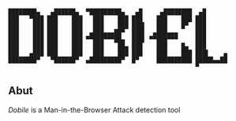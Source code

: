 ```

████████▄   ▄██████▄  ▀█████████▄   ▄█     ▄████████  ▄█
███   ▀███ ███    ███   ███    ███ ███    ███    ███ ███
███    ███ ███    ███   ███    ███ ███▌   ███    █▀  ███
███    ███ ███    ███  ▄███▄▄▄██▀  ███▌  ▄███▄▄▄     ███
███    ███ ███    ███ ▀▀███▀▀▀██▄  ███▌ ▀▀███▀▀▀     ███
███    ███ ███    ███   ███    ██▄ ███    ███    █▄  ███
███   ▄███ ███    ███   ███    ███ ███    ███    ███ ███▌    ▄
████████▀   ▀██████▀  ▄█████████▀  █▀     ██████████ █████▄▄██
                                                     ▀

```                       

## Abut
*Dobile* is a Man-in-the-Browser Attack detection tool
